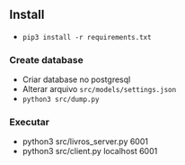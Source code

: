 ## Install

- `pip3 install -r requirements.txt`

### Create database

- Criar database no postgresql
- Alterar arquivo `src/models/settings.json`
- `python3 src/dump.py`


### Executar

- python3 src/livros_server.py 6001
- python3 src/client.py localhost 6001